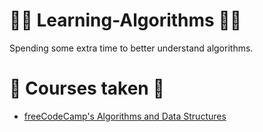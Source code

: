 # 👨‍💻 Learning-Algorithms 👨‍💻

Spending some extra time to better understand algorithms.

# 📑 Courses taken 📑

* [freeCodeCamp's Algorithms and Data Structures](https://github.com/Edveika/Learning-Algorithms/blob/main/freeCodeCamp/freeCodeCamp.md)
